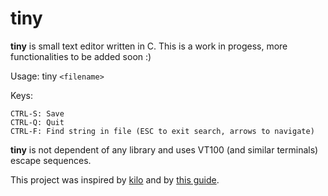 # tiny

**tiny** is small text editor written in C. This is a work in progess, more functionalities to be added soon :)

Usage: tiny `<filename>`

Keys:

    CTRL-S: Save
    CTRL-Q: Quit
    CTRL-F: Find string in file (ESC to exit search, arrows to navigate)

**tiny** is not dependent of any library and uses VT100 (and similar terminals) escape sequences.


This project was inspired by [kilo](https://github.com/antirez/kilo/tree/master) and by [this guide](https://viewsourcecode.org/snaptoken/kilo). 
